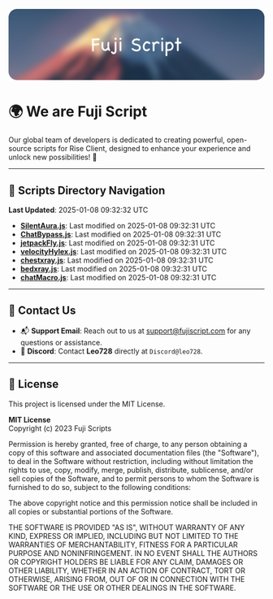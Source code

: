 ![Banner](.github/b.webp)

# 🌍 **We are Fuji Script**

Our global team of developers is dedicated to creating powerful, open-source scripts for Rise Client, designed to enhance your experience and unlock new possibilities! 🌟

---
<!-- SCRIPTS_NAVIGATION_START -->
## 📂 **Scripts Directory Navigation**

**Last Updated**: 2025-01-08 09:32:32 UTC

- **[SilentAura.js](scripts/SilentAura.js)**: Last modified on 2025-01-08 09:32:31 UTC
- **[ChatBypass.js](scripts/ChatBypass.js)**: Last modified on 2025-01-08 09:32:31 UTC
- **[jetpackFly.js](scripts/jetpackFly.js)**: Last modified on 2025-01-08 09:32:31 UTC
- **[velocityHylex.js](scripts/velocityHylex.js)**: Last modified on 2025-01-08 09:32:31 UTC
- **[chestxray.js](scripts/chestxray.js)**: Last modified on 2025-01-08 09:32:31 UTC
- **[bedxray.js](scripts/bedxray.js)**: Last modified on 2025-01-08 09:32:31 UTC
- **[chatMacro.js](scripts/chatMacro.js)**: Last modified on 2025-01-08 09:32:31 UTC

<!-- SCRIPTS_NAVIGATION_END -->

---

## 💬 **Contact Us**  
- 📬 **Support Email**: Reach out to us at [support@fujiscript.com](mailto:support@fujiscript.com) for any questions or assistance.  
- 💬 **Discord**: Contact **Leo728** directly at `Discord@leo728`.

---

## 📜 **License**

This project is licensed under the MIT License.  

**MIT License**  
Copyright (c) 2023 Fuji Scripts  

Permission is hereby granted, free of charge, to any person obtaining a copy of this software and associated documentation files (the "Software"), to deal in the Software without restriction, including without limitation the rights to use, copy, modify, merge, publish, distribute, sublicense, and/or sell copies of the Software, and to permit persons to whom the Software is furnished to do so, subject to the following conditions:  

The above copyright notice and this permission notice shall be included in all copies or substantial portions of the Software.  

THE SOFTWARE IS PROVIDED "AS IS", WITHOUT WARRANTY OF ANY KIND, EXPRESS OR IMPLIED, INCLUDING BUT NOT LIMITED TO THE WARRANTIES OF MERCHANTABILITY, FITNESS FOR A PARTICULAR PURPOSE AND NONINFRINGEMENT. IN NO EVENT SHALL THE AUTHORS OR COPYRIGHT HOLDERS BE LIABLE FOR ANY CLAIM, DAMAGES OR OTHER LIABILITY, WHETHER IN AN ACTION OF CONTRACT, TORT OR OTHERWISE, ARISING FROM, OUT OF OR IN CONNECTION WITH THE SOFTWARE OR THE USE OR OTHER DEALINGS IN THE SOFTWARE.  
